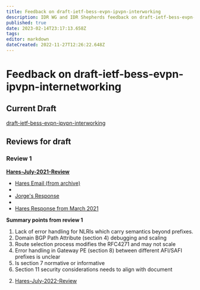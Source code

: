 ```yaml
---
title: Feedback on draft-ietf-bess-evpn-ipvpn-interworking
description: IDR WG and IDR Shepherds feedback on draft-ietf-bess-evpn-ipvpn-interworking
published: true
date: 2023-02-14T23:17:13.658Z
tags: 
editor: markdown
dateCreated: 2022-11-27T12:26:22.648Z
---
```


# Feedback on draft-ietf-bess-evpn-ipvpn-internetworking


## Current Draft 
[draft-ietf-bess-evpn-ipvpn-interworking](https://datatracker.ietf.org/doc/draft-ietf-bess-evpn-ipvpn-interworking/)

## Reviews for draft 

### Review 1
**[Hares-July-2021-Review](/groups/idr/Feedback-to-BESS/evpn-ipvpn-interworking-feedback/Review1)**

-  [Hares Email (from archive)](https://mailarchive.ietf.org/arch/msg/bess/xr35SuwoY6pJTYS0J2tSopiH-4E/)
-  
-  [Jorge's Response](https://mailarchive.ietf.org/arch/msg/bess/in9NoyDZ2VUAvy4qE4m-6XkKCJY/)
-  
-  [Hares Response from March 2021](https://mailarchive.ietf.org/arch/msg/bess/JaBpkLWzkb3JOQGkR57M38uAAkc/)
 
**Summary points from review 1**
1) Lack of error handling for NLRIs which carry semantics beyond prefixes.
2) Domain BGP Path Attribute (section 4) debugging and scaling
3) Route selection process modifies the RFC4271 and may not scale
4) Error handling in Gateway PE (section 8) between different AFI/SAFI prefixes is unclear
5) Is section 7 normative or informative
6) Section 11 security considerations needs to align with document

2. [Hares-July-2022-Review](/groups/idr/Feedback-to-BESS/evpn-ipvpn-interworking-feedback/Review1)


